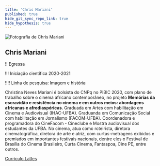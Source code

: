 ```yaml
---
title: 'Chris Mariani'
published: true
hide_git_sync_repo_link: true
hide_hypothesis: true
---
```


![Fotografia de Chris Mariani](../../imgs/ChrisMariani.jpg?resize=400&classes=center,s-circle)

## Chris Mariani

!! Egressa

!!! Iniciação científica 2020-2021

!!!! Linha de pesquisa: Imagem e história

Christina Neves Mariani é bolsista do CNPq no PIBIC 2020, com plano de trabalho sobre o cinema africano contemporâneo, no projeto **Memórias da escravidão e resistência no cinema e em outros meios: abordagens africanas e afrodiaspóricas**. Graduada em Artes com habilitação em Cinema e Audiovisual (IHAC-UFBA). Graduanda em Comunicação Social com habilitação em Jornalismo (FACOM-UFBA). Coordenadora e programadora do CineFacom - Cineclube e Mostra audiovisual dos estudantes da UFBA. No cinema, atua como roteirista, diretora cinematográfica, diretora de arte e atriz, com curtas-metragens exibidos e premiados em importantes festivais nacionais, dentre eles o Festival de Brasília do Cinema Brasileiro, Curta Cinema, Fantaspoa, Cine PE, entre outros.

[Currículo Lattes](http://lattes.cnpq.br/3509840178546972?classes=btn,btn-primary,btn-lg&target=_blank)